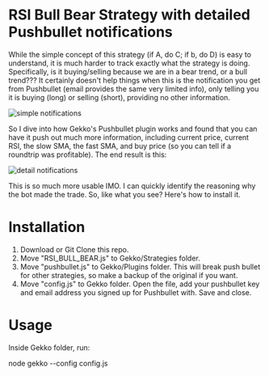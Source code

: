 # RSI Bull Bear Strategy with detailed Pushbullet notifications
While the simple concept of this strategy (if A, do C; if b, do D) is easy to understand, it is much harder to track exactly what the strategy is doing. Specifically, is it buying/selling because we are in a bear trend, or a bull trend???
It certainly doesn't help things when this is the notification you get from Pushbullet (email provides the same very limited info), only telling you it is buying (long) or selling (short), providing no other information.

![simple notifications](https://i.imgur.com/xh1YPyQ.png)

So I dive into how Gekko's Pushbullet plugin works and found that you can have it push out much more information, including current price, current RSI, the slow SMA, the fast SMA, and buy price (so you can tell if a roundtrip was profitable). The end result is this:

![detail notifications](https://i.imgur.com/qFZV40p.png)

This is so much more usable IMO. I can quickly identify the reasoning why the bot made the trade. So, like what you see? Here's how to install it.

# Installation

1. Download or Git Clone this repo.
2. Move "RSI_BULL_BEAR.js" to Gekko/Strategies folder.
3. Move "pushbullet.js" to Gekko/Plugins folder. This will break push bullet for other strategies, so make a backup of the original if you want.
4. Move "config.js" to Gekko folder. Open the file, add your pushbullet key and email address you signed up for Pushbullet with. Save and close.

# Usage

Inside Gekko folder, run:

node gekko --config config.js



